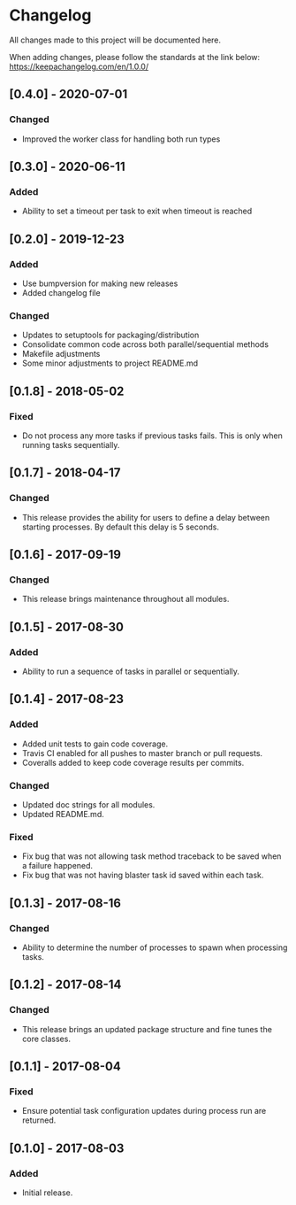 # Changelog

All changes made to this project will be documented here.

When adding changes, please follow the standards at the link below:
https://keepachangelog.com/en/1.0.0/

## [0.4.0] - 2020-07-01

### Changed
- Improved the worker class for handling both run types

## [0.3.0] - 2020-06-11
### Added
- Ability to set a timeout per task to exit when timeout is reached

## [0.2.0] - 2019-12-23
### Added
- Use bumpversion for making new releases
- Added changelog file

### Changed
- Updates to setuptools for packaging/distribution
- Consolidate common code across both parallel/sequential methods
- Makefile adjustments
- Some minor adjustments to project README.md

## [0.1.8] - 2018-05-02
### Fixed
- Do not process any more tasks if previous tasks fails. This is only when
  running tasks sequentially.

## [0.1.7] - 2018-04-17
### Changed
- This release provides the ability for users to define a delay between
  starting processes. By default this delay is 5 seconds.

## [0.1.6] - 2017-09-19
### Changed
- This release brings maintenance throughout all modules.

## [0.1.5] - 2017-08-30
### Added
- Ability to run a sequence of tasks in parallel or sequentially.

## [0.1.4] - 2017-08-23
### Added
- Added unit tests to gain code coverage.
- Travis CI enabled for all pushes to master branch or pull requests.
- Coveralls added to keep code coverage results per commits.

### Changed
- Updated doc strings for all modules.
- Updated README.md.

### Fixed
- Fix bug that was not allowing task method traceback to be saved when a
  failure happened.
- Fix bug that was not having blaster task id saved within each task.

## [0.1.3] - 2017-08-16
### Changed
- Ability to determine the number of processes to spawn when processing tasks.

## [0.1.2] - 2017-08-14
### Changed
- This release brings an updated package structure and fine tunes the core
  classes.

## [0.1.1] - 2017-08-04
### Fixed
- Ensure potential task configuration updates during process run are returned.

## [0.1.0] - 2017-08-03
### Added
- Initial release.